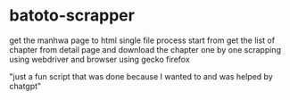 # batoto-scrapper

get the manhwa page to html single file
process start from get the list of chapter from detail page and download the chapter one by one
scrapping using webdriver and browser using gecko firefox

"just a fun script that was done because I wanted to and was helped by chatgpt"
